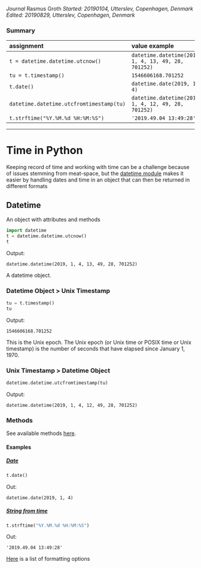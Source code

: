 *Journal*
Rasmus Groth
*Started: 20190104, Utterslev, Copenhagen, Denmark*
*Edited: 20190829, Utterslev, Copenhagen, Denmark*

### Summary

| assignment | value example|
| :--- | :--- |
| `t = datetime.datetime.utcnow()` | `datetime.datetime(2019, 1, 4, 13, 49, 28, 701252)`|
| `tu = t.timestamp()` | `1546606168.701252` |
| `t.date()` | `datetime.date(2019, 1, 4)`
| `datetime.datetime.utcfromtimestamp(tu)` | `datetime.datetime(2019, 1, 4, 12, 49, 28, 701252)` |
| `t.strftime("%Y.%M.%d %H:%M:%S")` | `'2019.49.04 13:49:28'`

---

# Time in Python
Keeping record of time and working with time can be a challenge because of issues stemming from meat-space, but the [datetime module](https://docs.python.org/3/library/datetime.html) makes it easier by handling dates and time in an object that can then be returned in different formats

## Datetime
An object with attributes and methods

```py
import datetime
t = datetime.datetime.utcnow()
t
```
Output:
```
datetime.datetime(2019, 1, 4, 13, 49, 28, 701252)
```
A datetime object.

### Datetime Object > Unix Timestamp
```py
tu = t.timestamp()
tu
```
Output:
```
1546606168.701252
```
This is the Unix epoch. The Unix epoch (or Unix time or POSIX time or Unix timestamp) is the number of seconds that have elapsed since January 1, 1970.

### Unix Timestamp > Datetime Object
```py
datetime.datetime.utcfromtimestamp(tu)
```
Output:
```
datetime.datetime(2019, 1, 4, 12, 49, 28, 701252)
```

### Methods
See available methods [here](https://docs.python.org/3/library/datetime.html).

#### Examples
##### [Date](https://docs.python.org/3/library/datetime.html#datetime.date)
```py
t.date()
```
Out:
```
datetime.date(2019, 1, 4)
```

##### [String from time](https://docs.python.org/3/library/datetime.html#datetime.date.strftime)
```py
t.strftime("%Y.%M.%d %H:%M:%S")
```
Out:
```
'2019.49.04 13:49:28'
```
[Here](https://docs.python.org/3/library/datetime.html#strftime-strptime-behavior) is a list of formatting options
